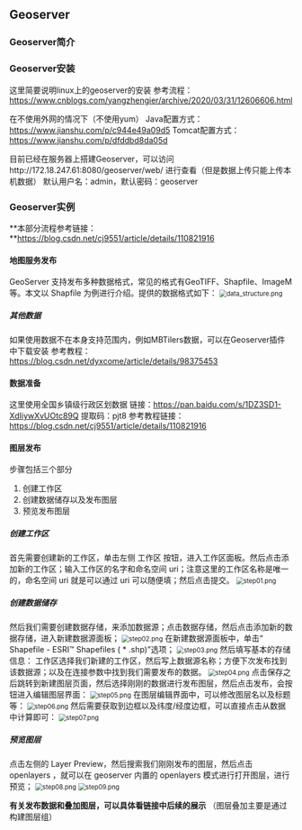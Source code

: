 ## Geoserver
### Geoserver简介
### Geoserver安装
这里简要说明linux上的geoserver的安装
参考流程：https://www.cnblogs.com/yangzhengier/archive/2020/03/31/12606606.html

在不使用外网的情况下（不使用yum）
Java配置方式：https://www.jianshu.com/p/c944e49a09d5
Tomcat配置方式：https://www.jianshu.com/p/dfddbd8da05d

目前已经在服务器上搭建Geoserver，可以访问http://172.18.247.61:8080/geoserver/web/ 进行查看（但是数据上传只能上传本机数据）
默认用户名：admin，默认密码：geoserver

### Geoserver实例
**本部分流程参考链接：**https://blog.csdn.net/cj9551/article/details/110821916

#### 地图服务发布
GeoServer 支持发布多种数据格式，常见的格式有GeoTIFF、Shapfile、ImageM 等。本文以 Shapfile 为例进行介绍。提供的数据格式如下：
<img src="./Image/Company/data_structure.png" alt="data_structure.png" style="zoom:80%;" />
##### 其他数据
如果使用数据不在本身支持范围内，例如MBTilers数据，可以在Geoserver插件中下载安装
参考教程：https://blog.csdn.net/dyxcome/article/details/98375453

#### 数据准备
这里使用全国乡镇级行政区划数据
链接：https://pan.baidu.com/s/1DZ3SD1-XdIiywXvUOtc89Q
提取码：pjt8
参考教程链接：https://blog.csdn.net/cj9551/article/details/110821916

#### 图层发布
步骤包括三个部分
1. 创建工作区
2. 创建数据储存以及发布图层
3. 预览发布图层

##### 创建工作区
首先需要创建新的工作区，单击左侧 工作区 按钮，进入工作区面板。然后点击添加新的工作区；输入工作区的名字和命名空间 uri；注意这里的工作区名称是唯一的，命名空间 uri 就是可以通过 uri 可以随便填；然后点击提交。
<img src="./Image/Company/step01.png" alt="step01.png" style="zoom:80%;" />

##### 创建数据储存
然后我们需要创建数据存储，来添加数据源；点击数据存储，然后点击添加新的数据存储，进入新建数据源面板；
<img src="./Image/Company/step02.png" alt="step02.png" style="zoom:80%;" />
在新建数据源面板中，单击“ Shapefile - ESRI™ Shapefiles ( * .shp)”选项；
<img src="./Image/Company/step03.png" alt="step03.png" style="zoom:80%;" />
然后填写基本的存储信息：
工作区选择我们新建的工作区，然后写上数据源名称；方便下次发布找到该数据源；以及在连接参数中找到我们需要发布的数据。
<img src="./Image/Company/step04.png" alt="step04.png" style="zoom:80%;" />
点击保存之后跳转到新建图层页面，然后选择刚刚的数据进行发布图层，然后点击发布，会按钮进入编辑图层界面：
<img src="./Image/Company/step05.png" alt="step05.png" style="zoom:80%;" />
在图层编辑界面中，可以修改图层名以及标题等：
<img src="./Image/Company/step06.png" alt="step06.png" style="zoom:80%;" />
然后需要获取到边框以及纬度/经度边框，可以直接点击从数据中计算即可：
<img src="./Image/Company/step07.png" alt="step07.png" style="zoom:80%;" />

##### 预览图层
点击左侧的 Layer Preview，然后搜索我们刚刚发布的图层，然后点击 openlayers ，就可以在 geoserver 内置的 openlayers 模式进行打开图层，进行预览；
<img src="./Image/Company/step08.png" alt="step08.png" style="zoom:80%;" />
<img src="./Image/Company/step09.png" alt="step09.png" style="zoom:80%;" />

**有关发布数据和叠加图层，可以具体看链接中后续的展示**
（图层叠加主要是通过构建图层组）